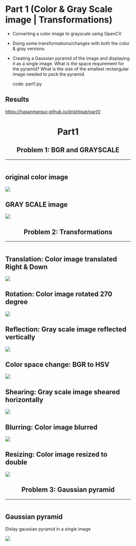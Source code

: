 # Part 1 (Color & Gray Scale image | Transformations)

 - Converting a color image to grayscale using OpenCV
 - Doing some transformations/changes with both the color & gray versions
 - Creating a Gaussian pyramid of the image and displaying it as a single image.
   What is the space requirement for the pyramid?
   What is the size of the smallest rectangular image needed to pack the pyramid.

   code: part1.py

Results
-------
https://hasanmansur.github.io/drishtipat/part1/

<!DOCTYPE html>
<html>
<head>
<meta name="viewport" content="width=device-width, initial-scale=1">
<style>
* {
  box-sizing: border-box;
}

/* Create two equal columns that floats next to each other */
.column {
  float: left;
  width: 50%;
  padding: 10px;
}

/* Clear floats after the columns */
.row:after {
  content: "";
  display: table;
  clear: both;
}
</style>
<title>S M Hasan Mansur</title>
</head>
<body>

<center>
  <h1>Part1</h1>
</center>

<center><h2>Problem 1: BGR and GRAYSCALE</h2></center>
<hr>

<div class="row">
  <div class="column">
    <h2>original color image</h2>
    <img src="original.jpg">
  </div>
  <div class="column">
    <h2>GRAY SCALE image</h2>
    <img src="gray.jpeg">
  </div>
</div>



<center><h2>Problem 2: Transformations</h2></center>
<hr>

<div class="row">
  <div class="column">
    <h2>Translation: Color image translated Right & Down</h2>
    <img src="translated_right_down.jpeg">
  </div>
  <div class="column">
    <h2>Rotation: Color image rotated 270 degree</h2>
    <img src="rotated_270.jpeg">
  </div>
</div>

<div class="row">
  <div class="column">
    <h2>Reflection: Gray scale image reflected vertically</h2>
    <img src="vertical_flipped.jpeg">
  </div>
  <div class="column">
    <h2>Color space change: BGR to HSV</h2>
    <img src="hsv.jpeg">
  </div>
</div>

<div class="row">
  <div class="column">
    <h2>Shearing: Gray scale image sheared horizontally</h2>
    <img src="horizontal_sheared.jpeg">
  </div>
  <div class="column">
    <h2>Blurring: Color image blurred</h2>
    <img src="blurred.jpeg">
  </div>
</div>

<div class="row">
  <div class="column">
    <h2>Resizing: Color image resized to double</h2>
    <img src="double_sized.jpeg">
  </div>
  <div class="column">
  </div>
</div>

<center><h2>Problem 3:  Gaussian pyramid</h2></center>
<hr>

<div class="row">
  <div class="column">
    <h2> Gaussian pyramid</h2>
    <p>Dislay gaussian pyramid in a single image</p>
    <img src="pyramid.jpeg">
  </div>
  <div class="column">
  </div>
</div>


</body>
</html>
